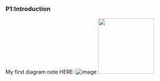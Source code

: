 ### P1:Introduction
My first diagram note HERE:
![image](https://raw.githubusercontent.com/lakerschampions/Road-of-NLP/master/Images/NLP%20Level.jpg)
<img width="150" height="150" src="https://raw.githubusercontent.com/lakerschampions/Road-of-NLP/master/Images/NLP%20Level.jpg"/>
